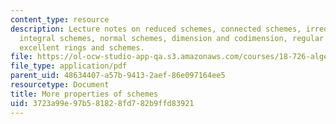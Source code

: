 ```yaml
---
content_type: resource
description: Lecture notes on reduced schemes, connected schemes, irreducible schemes,
  integral schemes, normal schemes, dimension and codimension, regular schemes, and
  excellent rings and schemes.
file: https://ol-ocw-studio-app-qa.s3.amazonaws.com/courses/18-726-algebraic-geometry-spring-2009/3723a99e97b581828fd782b9ffd83921_MIT18_726s09_lec11_more_schemes.pdf
file_type: application/pdf
parent_uid: 48634407-a57b-9413-2aef-86e097164ee5
resourcetype: Document
title: More properties of schemes
uid: 3723a99e-97b5-8182-8fd7-82b9ffd83921
---
```

